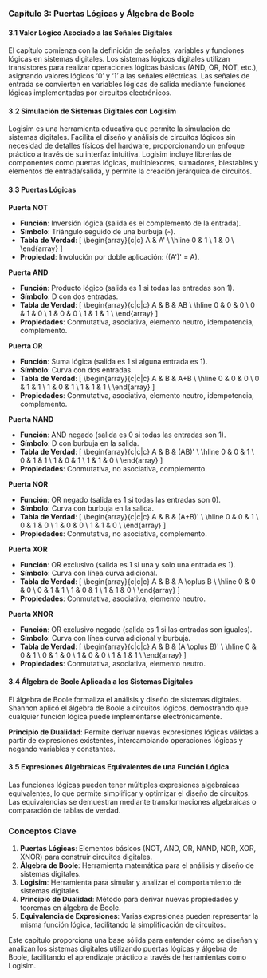 ### Capítulo 3: Puertas Lógicas y Álgebra de Boole

#### 3.1 Valor Lógico Asociado a las Señales Digitales
El capítulo comienza con la definición de señales, variables y funciones lógicas en sistemas digitales. Los sistemas lógicos digitales utilizan transistores para realizar operaciones lógicas básicas (AND, OR, NOT, etc.), asignando valores lógicos ‘0’ y ‘1’ a las señales eléctricas. Las señales de entrada se convierten en variables lógicas de salida mediante funciones lógicas implementadas por circuitos electrónicos.

#### 3.2 Simulación de Sistemas Digitales con Logisim
Logisim es una herramienta educativa que permite la simulación de sistemas digitales. Facilita el diseño y análisis de circuitos lógicos sin necesidad de detalles físicos del hardware, proporcionando un enfoque práctico a través de su interfaz intuitiva. Logisim incluye librerías de componentes como puertas lógicas, multiplexores, sumadores, biestables y elementos de entrada/salida, y permite la creación jerárquica de circuitos.

#### 3.3 Puertas Lógicas

**Puerta NOT**
- **Función**: Inversión lógica (salida es el complemento de la entrada).
- **Símbolo**: Triángulo seguido de una burbuja (◦).
- **Tabla de Verdad**: 
  \[
  \begin{array}{c|c}
  A & A' \\
  \hline
  0 & 1 \\
  1 & 0 \\
  \end{array}
  \]
- **Propiedad**: Involución por doble aplicación: \((A')' = A\).

**Puerta AND**
- **Función**: Producto lógico (salida es 1 si todas las entradas son 1).
- **Símbolo**: D con dos entradas.
- **Tabla de Verdad**: 
  \[
  \begin{array}{c|c|c}
  A & B & AB \\
  \hline
  0 & 0 & 0 \\
  0 & 1 & 0 \\
  1 & 0 & 0 \\
  1 & 1 & 1 \\
  \end{array}
  \]
- **Propiedades**: Conmutativa, asociativa, elemento neutro, idempotencia, complemento.

**Puerta OR**
- **Función**: Suma lógica (salida es 1 si alguna entrada es 1).
- **Símbolo**: Curva con dos entradas.
- **Tabla de Verdad**: 
  \[
  \begin{array}{c|c|c}
  A & B & A+B \\
  \hline
  0 & 0 & 0 \\
  0 & 1 & 1 \\
  1 & 0 & 1 \\
  1 & 1 & 1 \\
  \end{array}
  \]
- **Propiedades**: Conmutativa, asociativa, elemento neutro, idempotencia, complemento.

**Puerta NAND**
- **Función**: AND negado (salida es 0 si todas las entradas son 1).
- **Símbolo**: D con burbuja en la salida.
- **Tabla de Verdad**: 
  \[
  \begin{array}{c|c|c}
  A & B & (AB)' \\
  \hline
  0 & 0 & 1 \\
  0 & 1 & 1 \\
  1 & 0 & 1 \\
  1 & 1 & 0 \\
  \end{array}
  \]
- **Propiedades**: Conmutativa, no asociativa, complemento.

**Puerta NOR**
- **Función**: OR negado (salida es 1 si todas las entradas son 0).
- **Símbolo**: Curva con burbuja en la salida.
- **Tabla de Verdad**: 
  \[
  \begin{array}{c|c|c}
  A & B & (A+B)' \\
  \hline
  0 & 0 & 1 \\
  0 & 1 & 0 \\
  1 & 0 & 0 \\
  1 & 1 & 0 \\
  \end{array}
  \]
- **Propiedades**: Conmutativa, no asociativa, complemento.

**Puerta XOR**
- **Función**: OR exclusivo (salida es 1 si una y solo una entrada es 1).
- **Símbolo**: Curva con línea curva adicional.
- **Tabla de Verdad**: 
  \[
  \begin{array}{c|c|c}
  A & B & A \oplus B \\
  \hline
  0 & 0 & 0 \\
  0 & 1 & 1 \\
  1 & 0 & 1 \\
  1 & 1 & 0 \\
  \end{array}
  \]
- **Propiedades**: Conmutativa, asociativa, elemento neutro.

**Puerta XNOR**
- **Función**: OR exclusivo negado (salida es 1 si las entradas son iguales).
- **Símbolo**: Curva con línea curva adicional y burbuja.
- **Tabla de Verdad**: 
  \[
  \begin{array}{c|c|c}
  A & B & (A \oplus B)' \\
  \hline
  0 & 0 & 1 \\
  0 & 1 & 0 \\
  1 & 0 & 0 \\
  1 & 1 & 1 \\
  \end{array}
  \]
- **Propiedades**: Conmutativa, asociativa, elemento neutro.

#### 3.4 Álgebra de Boole Aplicada a los Sistemas Digitales
El álgebra de Boole formaliza el análisis y diseño de sistemas digitales. Shannon aplicó el álgebra de Boole a circuitos lógicos, demostrando que cualquier función lógica puede implementarse electrónicamente.

**Principio de Dualidad**: Permite derivar nuevas expresiones lógicas válidas a partir de expresiones existentes, intercambiando operaciones lógicas y negando variables y constantes.

#### 3.5 Expresiones Algebraicas Equivalentes de una Función Lógica
Las funciones lógicas pueden tener múltiples expresiones algebraicas equivalentes, lo que permite simplificar y optimizar el diseño de circuitos. Las equivalencias se demuestran mediante transformaciones algebraicas o comparación de tablas de verdad.

### Conceptos Clave
1. **Puertas Lógicas**: Elementos básicos (NOT, AND, OR, NAND, NOR, XOR, XNOR) para construir circuitos digitales.
2. **Álgebra de Boole**: Herramienta matemática para el análisis y diseño de sistemas digitales.
3. **Logisim**: Herramienta para simular y analizar el comportamiento de sistemas digitales.
4. **Principio de Dualidad**: Método para derivar nuevas propiedades y teoremas en álgebra de Boole.
5. **Equivalencia de Expresiones**: Varias expresiones pueden representar la misma función lógica, facilitando la simplificación de circuitos.

Este capítulo proporciona una base sólida para entender cómo se diseñan y analizan los sistemas digitales utilizando puertas lógicas y álgebra de Boole, facilitando el aprendizaje práctico a través de herramientas como Logisim.

